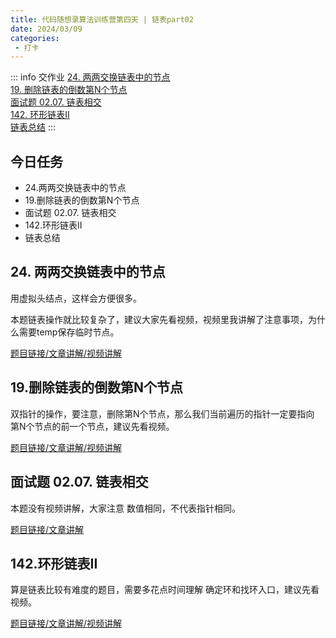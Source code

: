 ```yaml
---
title: 代码随想录算法训练营第四天 | 链表part02
date: 2024/03/09
categories:
 - 打卡
---
```

::: info 交作业
[24. 两两交换链表中的节点](/blogs/algorithm/leetcode24.md)<br/>
[19. 删除链表的倒数第N个节点](/blogs/algorithm/leetcode19.md)<br/>
[面试题 02.07. 链表相交](/blogs/algorithm/leetcode160.md)<br/>
[142. 环形链表II](/blogs/algorithm/leetcode142.md)<br/>
[链表总结](/blogs/algorithm/2_linked_list.md)
:::

## 今日任务 
- 24.两两交换链表中的节点
- 19.删除链表的倒数第N个节点
- 面试题 02.07. 链表相交
- 142.环形链表II
- 链表总结

## 24. 两两交换链表中的节点 
用虚拟头结点，这样会方便很多。 

本题链表操作就比较复杂了，建议大家先看视频，视频里我讲解了注意事项，为什么需要temp保存临时节点。

[题目链接/文章讲解/视频讲解](https://programmercarl.com/0024.%E4%B8%A4%E4%B8%A4%E4%BA%A4%E6%8D%A2%E9%93%BE%E8%A1%A8%E4%B8%AD%E7%9A%84%E8%8A%82%E7%82%B9.html)

## 19.删除链表的倒数第N个节点  
双指针的操作，要注意，删除第N个节点，那么我们当前遍历的指针一定要指向 第N个节点的前一个节点，建议先看视频。

[题目链接/文章讲解/视频讲解](https://programmercarl.com/0019.%E5%88%A0%E9%99%A4%E9%93%BE%E8%A1%A8%E7%9A%84%E5%80%92%E6%95%B0%E7%AC%ACN%E4%B8%AA%E8%8A%82%E7%82%B9.html)

## 面试题 02.07. 链表相交  
本题没有视频讲解，大家注意 数值相同，不代表指针相同。

[题目链接/文章讲解](https://programmercarl.com/%E9%9D%A2%E8%AF%95%E9%A2%9802.07.%E9%93%BE%E8%A1%A8%E7%9B%B8%E4%BA%A4.html)

## 142.环形链表II
算是链表比较有难度的题目，需要多花点时间理解 确定环和找环入口，建议先看视频。

[题目链接/文章讲解/视频讲解](https://programmercarl.com/0142.%E7%8E%AF%E5%BD%A2%E9%93%BE%E8%A1%A8II.html)
